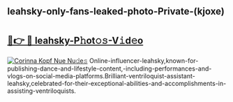 ## leahsky-only-fans​-leaked-photo​-Private-(kjoxe)


# <h2><a href="https://mediaupload.pro?title=leahsky&ref=git">🔗👉 🔴 leahsky-P𝚑ot𝚘𝚜-V𝚒d𝚎o</a></h2>

[![Corinna Kopf Nue Nu𝚍e𝚜](https://i.imgur.com/0qMVB7G.gif)](https://mediaupload.pro?title=leahsky&ref=git)
Online-influencer-leahsky,known-for-publishing-dance-and-lifestyle-content,-including-performances-and-vlogs-on-social-media-platforms.Brilliant-ventriloquist-assistant-leahsky,celebrated-for-their-exceptional-abilities-and-accomplishments-in-assisting-ventriloquists.  